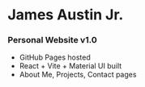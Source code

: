 # James Austin Jr.

### Personal Website v1.0
- GitHub Pages hosted
- React + Vite + Material UI built
- About Me, Projects, Contact pages